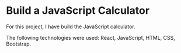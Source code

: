 # Build a JavaScript Calculator
For this project, I have build the JavaScript calculator.

The following technologies were used: React, JavaScript, HTML, CSS, Bootstrap.
